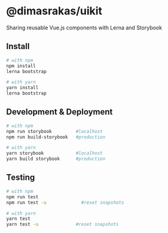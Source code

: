 # @dimasrakas/uikit

Sharing reusable Vue.js components with Lerna and Storybook

## Install

```bash
# with npm
npm install
lerna bootstrap

# with yarn
yarn install
lerna bootstrap

```

## Development & Deployment

```bash
# with npm
npm run storybook         #localhost
npm run build-storybook   #production

# with yarn
yarn storybook            #localhost
yarn build storybook      #production
```

## Testing

```bash
# with npm
npm run test
npm run test -u             #reset snapshots

# with yarn
yarn test
yarn test -u              #reset snapshots
```
